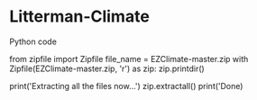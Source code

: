 # Litterman-Climate
Python code

from zipfile import Zipfile
file_name = EZClimate-master.zip
with Zipfile(EZClimate-master.zip, 'r') as zip:
  zip.printdir()
  
  print('Extracting all the files now...')
  zip.extractall()
  print('Done)
